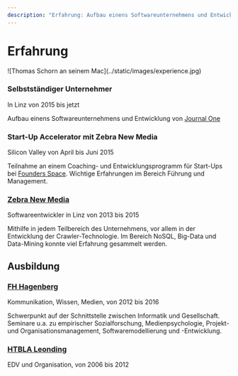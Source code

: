```yaml
---
description: "Erfahrung: Aufbau einens Softwareunternehmens und Entwicklung von Journal One; Zebra New Media - Softwareentwickler in Linz von 2013 bis 2015; FH Hagenberg - Kommunikation, Wissen, Medien"
---
```


# Erfahrung

<p class="panorama-image">
  ![Thomas Schorn an seinem Mac](../static/images/experience.jpg)
</p>

### Selbstständiger Unternehmer

In Linz von 2015 bis jetzt

Aufbau einens Softwareunternehmens und Entwicklung von [Journal One](https://getjournal.one)

### Start-Up Accelerator mit Zebra New Media

Silicon Valley von April bis Juni 2015

Teilnahme an einem Coaching- und Entwicklungsprogramm für Start-Ups bei [Founders Space](http://www.foundersspace.com/). Wichtige Erfahrungen im Bereich Führung und Management.

### [Zebra New Media](http://zebra-online.at)

Softwareentwickler in Linz von 2013 bis 2015

Mithilfe in jedem Teilbereich des Unternehmens, vor allem in der Entwicklung der Crawler-Technologie. Im Bereich NoSQL, Big-Data und Data-Mining konnte viel Erfahrung gesammelt werden.

## Ausbildung

### [FH Hagenberg](https://www.fh-ooe.at/campus-hagenberg/studiengaenge/bachelor/kommunikation-wissen-medien/)

Kommunikation, Wissen, Medien, von 2012 bis 2016

Schwerpunkt auf der Schnittstelle zwischen Informatik und Gesellschaft. Seminare u.a. zu empirischer Sozialforschung, Medienpsychologie, Projekt- und Organisationsmanagement, Softwaremodellierung und -Entwicklung.

### [HTBLA Leonding](https://www.htl-leonding.at)

EDV und Organisation, von 2006 bis 2012
